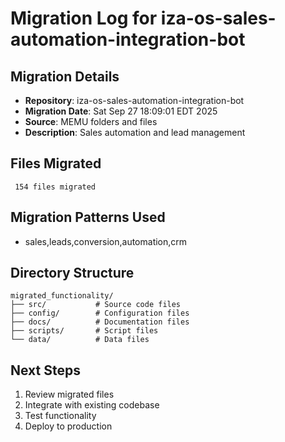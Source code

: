 # Migration Log for iza-os-sales-automation-integration-bot

## Migration Details
- **Repository**: iza-os-sales-automation-integration-bot
- **Migration Date**: Sat Sep 27 18:09:01 EDT 2025
- **Source**: MEMU folders and files
- **Description**: Sales automation and lead management

## Files Migrated
     154 files migrated

## Migration Patterns Used
- sales,leads,conversion,automation,crm

## Directory Structure
```
migrated_functionality/
├── src/           # Source code files
├── config/        # Configuration files
├── docs/          # Documentation files
├── scripts/       # Script files
└── data/          # Data files
```

## Next Steps
1. Review migrated files
2. Integrate with existing codebase
3. Test functionality
4. Deploy to production

